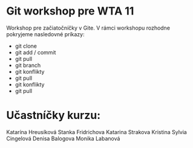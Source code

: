 # Git workshop pre WTA 11

Workshop pre začiatočníčky v Gite.
V rámci workshopu rozhodne pokryjeme nasledovné príkazy:

- git clone
- git add / commit
- git pull
- git branch
- git konflikty
- git pull
- git konflikty
- git pull

# Učastníčky kurzu:
Katarína Hreusíková 
Stanka Fridrichova 
Katarina Strakova 
Kristina 
Sylvia Cingelová 
Denisa Balogova
Monika Labanová
